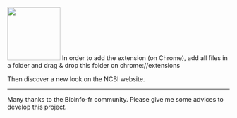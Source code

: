 
<img src="https://github.com/pierrejacquet/NCBI-RookieUI/blob/master/ROOKIEMAX.png" width="120">
In order to add the extension (on Chrome), add all files in a folder and drag & drop this folder on chrome://extensions

Then discover a new look on the NCBI website.

------

Many thanks to the Bioinfo-fr community.
Please give me some advices to develop this project.

